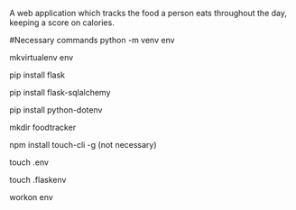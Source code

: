 A web application which tracks the food a person eats throughout the day, keeping a score on calories.

#Necessary commands
python -m venv env

mkvirtualenv env

pip install flask

pip install flask-sqlalchemy

pip install python-dotenv

mkdir foodtracker

npm install touch-cli -g (not necessary)

touch .env

touch .flaskenv

workon env

